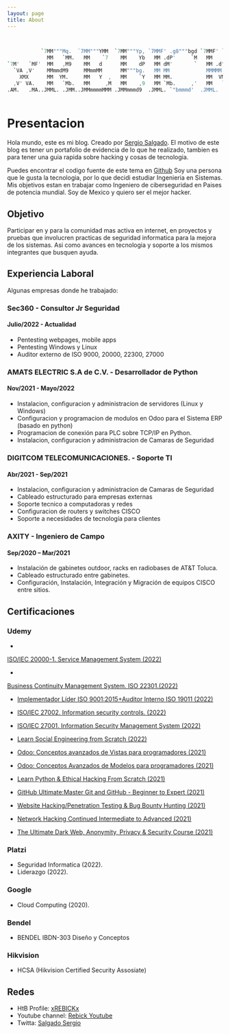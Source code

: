 ```yaml
---
layout: page
title: About
---
```

```S                                                                                                                                                       
                                                                                       
                                                                                       
           `7MM"""Mq.  `7MM"""YMM  `7MM"""Yp, `7MMF' .g8"""bgd `7MMF' `YMM'            
             MM   `MM.   MM    `7    MM    Yb   MM .dP'     `M   MM   .M'              
`7M'   `MF'  MM   ,M9    MM   d      MM    dP   MM dM'       `   MM .d"     `7M'   `MF'
  `VA ,V'    MMmmdM9     MMmmMM      MM"""bg.   MM MM            MMMMM.       `VA ,V'  
    XMX      MM  YM.     MM   Y  ,   MM    `Y   MM MM.           MM  VMA        XMX    
  ,V' VA.    MM   `Mb.   MM     ,M   MM    ,9   MM `Mb.     ,'   MM   `MM.    ,V' VA.  
.AM.   .MA..JMML. .JMM..JMMmmmmMMM .JMMmmmd9  .JMML. `"bmmmd'  .JMML.   MMb..AM.   .MA.
                                                                                                                                                
```


# [](#header-1)Presentacion
Hola mundo, este es mi blog. Creado por <a rel="me" target="_blank" href="https://twitter.com/SalgadoSergio17">Sergio Salgado</a>. El motivo de este blog es tener un portafolio de evidencia de lo que he realizado, tambien es para tener una guia rapida sobre hacking y cosas de tecnologia.

Puedes encontrar el codigo fuente de este tema en <a href="https://github.com/SupunKavinda/jekyll-theme-leaf">Github</a>
Soy una persona que le gusta la tecnologia, por lo que decidi estudiar Ingenieria en Sistemas.  
Mis objetivos estan en trabajar como Ingeniero de ciberseguridad en Paises de potencia mundial. 
Soy de Mexico y quiero ser el mejor hacker.

## [](#header-2)Objetivo
Participar en y para la comunidad mas activa en internet, en proyectos y pruebas que involucren practicas de seguridad informatica para la mejora de los sistemas. Asi como avances en tecnologia y soporte a los mismos integrantes que busquen ayuda.

## [](#header-2)Experiencia Laboral

Algunas empresas donde he trabajado:

### [](#header-3) Sec360 - Consultor Jr Seguridad
#### [](#header-4) Julio/2022 - Actualidad
*   Pentesting webpages, mobile apps
*   Pentesting Windows y Linux
*   Auditor externo de ISO 9000, 20000, 22300, 27000 

### [](#header-3) AMATS ELECTRIC S.A de C.V. - Desarrollador de Python
#### [](#header-4) Nov/2021 - Mayo/2022
*   Instalacion, configuracion y administracion de servidores (Linux y Windows)
*   Configuracion y programacion de modulos en Odoo para el Sistema ERP (basado en python)
*   Programacion de conexión para PLC sobre TCP/IP en Python.
*   Instalacion, configuracion y administracion de Camaras de Seguridad

### [](#header-3) DIGITCOM TELECOMUNICACIONES. - Soporte TI
#### [](#header-4) Abr/2021 - Sep/2021
*   Instalacion, configuracion y administracion de Camaras de Seguridad
*   Cableado estructurado para empresas externas
*   Soporte tecnico a computadoras y redes
*   Configuracion de routers y switches CISCO
*   Soporte a necesidades de tecnología para clientes

### [](#header-3) AXITY - Ingeniero de Campo
#### [](#header-4) Sep/2020 – Mar/2021
*   Instalación de gabinetes outdoor, racks en radiobases de AT&T Toluca.
*   Cableado estructurado entre gabinetes.
*   Configuración, Instalación, Integración y Migración de equipos CISCO entre sitios.

## [](#header-2)Certificaciones

### [](#header-3)Udemy

*   <a href="https://www.udemy.com/course/isoiec-20000-1-it-service-management-system">
ISO/IEC 20000-1. Service Management System (2022)</a>

*   <a href="https://www.udemy.com/course/business-continuity-management-system-iso-22301">
Business Continuity Management System. ISO 22301.(2022)</a>

*   <a href="https://www.udemy.com/course/iso-90012015-interpretacion-implementacion-y-auditoria"> Implementador Líder ISO 9001:2015+Auditor Interno ISO 19011 (2022)</a>

*   <a href="https://www.udemy.com/course/isoiec-27001-information-security-management-system">ISO/IEC 27002. Information security controls. (2022)</a>

*   <a href="https://www.udemy.com/course/isoiec-27001-information-security-management-system">ISO/IEC 27001. Information Security Management System (2022)</a>

*   <a href="https://www.udemy.com/course/learn-social-engineering-from-scratch/">Learn Social Engineering from Scratch (2022)</a> 

*   <a href="https://www.udemy.com/course/odoo-vistas-avanzadas-programadores/">Odoo: Conceptos avanzados de Vistas para programadores (2021)</a> 

*   <a href="https://www.udemy.com/course/odoo-modelos-avanzados-programadores/">Odoo: Conceptos Avanzados de Modelos para programadores (2021)</a>  

*   <a href="https://www.udemy.com/course/learn-python-and-ethical-hacking-from-scratch/">Learn Python & Ethical Hacking From Scratch (2021)</a> 

*   <a href="https://www.udemy.com/course/github-ultimate/">GitHub Ultimate:Master Git and GitHub - Beginner to Expert (2021)</a> 

*   <a href="https://www.udemy.com/course/learn-website-hacking-penetration-testing-from-scratch/">Website Hacking/Penetration Testing & Bug Bounty Hunting (2021)</a> 

*   <a href="https://www.udemy.com/course/network-hacking-continued-intermediate-to-advanced/">Network Hacking Continued Intermediate to Advanced (2021)</a> 

*   <a href="https://www.udemy.com/course/the-ultimate-dark-web-anonymity-privacy-security-course/">The Ultimate Dark Web, Anonymity, Privacy & Security Course (2021)</a> 

### [](#header-3)Platzi 
*   Seguridad Informatica (2022).
*   Liderazgo (2022).

### [](#header-3)Google 
*   Cloud Computing (2020).

### [](#header-3)Bendel
*   BENDEL IBDN-303 Diseño y Conceptos

### [](#header-3)Hikvision
*   HCSA (Hikvision Certified Security Assosiate)

## [](#header-2)Redes
*   HtB Profile: <a href="https://app.hackthebox.com/profile/518012">xREBICKx</a>
*   Youtube channel: <a href="http://youtube.com/user/xinexpek">Rebick Youtube</a>
*   Twitta: <a href="https://twitter.com/SalgadoSergio17">Salgado Sergio</a>